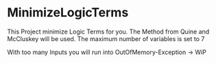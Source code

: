 # MinimizeLogicTerms

This Project minimize Logic Terms for you. 
The Method from Quine and McCluskey will be used.
The maximum number of variables is set to 7



With too many Inputs you will run into OutOfMemory-Exception -> WiP

